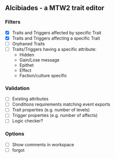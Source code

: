 ## Alcibiades - a MTW2 trait editor

### Filters
- [x] Traits and Triggers affected by specific Trait
- [x] Traits and Triggers affecting a specific Trait
- [ ] Orphaned Traits
- [ ] Traits/Triggers having a specific attribute:
     - Hidden
     - Gain/Lose message
     - Epithet
     - Effect
     - Faction/culture specific

### Validation
- [ ] Existing attributes
- [ ] Conditions requirements matching event exports
- [ ] Trait properties (e.g. number of levels)
- [ ] Trigger properties (e.g. number of affects)
- [ ] Logic checker?

### Options
- [ ] Show comments in workspace
- [ ] forgot
